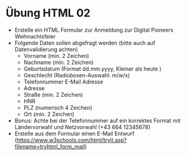 # Übung HTML 02

- Erstelle ein HTML Formular zur Anmeldung zur Digital Pioneers Weihnachtsfeier
- Folgende Daten sollen abgefragt werden (bitte auch auf Datenvalidierung achten)
    - Vorname (min. 2 Zeichen)
    - Nachname (min. 2 Zeichen)
    - Geburtsdatum (Format dd.mm.yyyy, Kleiner als heute )
    - Geschlecht (Radioboxen-Auswahl: m/w/x)
    - Telefonnummer E-Mail Adresse
    - Adresse
    - Straße (min. 2 Zeichen)
    - HNR 
    - PLZ (numerisch 4 Zeichen)
    - Ort (min. 2 Zeichen)
- Bonus: Achte bei der Telefonnummer auf ein korrektes Format mit Ländervorwahl und Netzvorwahl (+43 664 12345678)
- Erstelle aus dem Formular einen E-Mail Entwurf (https://www.w3schools.com/html/tryit.asp?filename=tryhtml_form_mail)
  